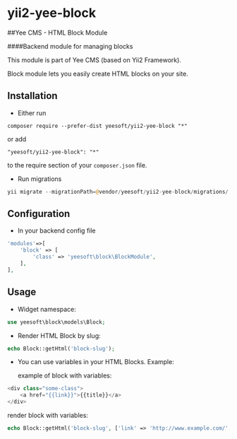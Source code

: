 # yii2-yee-block

##Yee CMS - HTML Block Module

####Backend module for managing blocks 

This module is part of Yee CMS (based on Yii2 Framework).

Block module lets you easily create HTML blocks on your site. 

Installation
------------

- Either run

```
composer require --prefer-dist yeesoft/yii2-yee-block "*"
```

or add

```
"yeesoft/yii2-yee-block": "*"
```

to the require section of your `composer.json` file.

- Run migrations

```php
yii migrate --migrationPath=@vendor/yeesoft/yii2-yee-block/migrations/
```

Configuration
------
- In your backend config file

```php
'modules'=>[
	'block' => [
		'class' => 'yeesoft\block\BlockModule',
	],
],
```

Usage
---

- Widget namespace:
```php
use yeesoft\block\models\Block;
```

- Render HTML Block by slug:

```php
echo Block::getHtml('block-slug'); 
```

- You can use variables in your HTML Blocks. Example:
  
  example of block with variables:
```php
<div class="some-class">
    <a href="{{link}}">{{title}}</a>
</div>
```
  
  render block with variables:
```php
echo Block::getHtml('block-slug', ['link' => 'http://www.example.com/', 'title' => 'Example Site']); 
```

